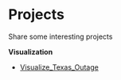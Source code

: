 # Projects
Share some interesting projects


**Visualization**

- [Visualize_Texas_Outage](https://github.com/ycheng22/Visualize_Texas_Outage)
